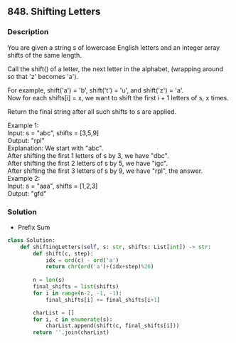 ## 848. Shifting Letters
### Description
You are given a string s of lowercase English letters and an integer array shifts of the same length.

Call the shift() of a letter, the next letter in the alphabet, (wrapping around so that 'z' becomes 'a').

For example, shift('a') = 'b', shift('t') = 'u', and shift('z') = 'a'.  
Now for each shifts[i] = x, we want to shift the first i + 1 letters of s, x times.

Return the final string after all such shifts to s are applied.

Example 1:  
Input: s = "abc", shifts = [3,5,9]  
Output: "rpl"  
Explanation: We start with "abc".  
After shifting the first 1 letters of s by 3, we have "dbc".  
After shifting the first 2 letters of s by 5, we have "igc".  
After shifting the first 3 letters of s by 9, we have "rpl", the answer.  
Example 2:  
Input: s = "aaa", shifts = [1,2,3]  
Output: "gfd"  

### Solution
* Prefix Sum

```python
class Solution:
    def shiftingLetters(self, s: str, shifts: List[int]) -> str:
        def shift(c, step):
            idx = ord(c) - ord('a')
            return chr(ord('a')+(idx+step)%26)
    
        n = len(s)
        final_shifts = list(shifts)
        for i in range(n-2, -1, -1):
            final_shifts[i] += final_shifts[i+1]

        charList = []
        for i, c in enumerate(s):
            charList.append(shift(c, final_shifts[i]))
        return ''.join(charList)
```
